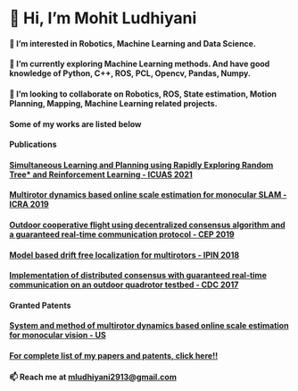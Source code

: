 # 👋 Hi, I’m Mohit Ludhiyani
#### 👀 I’m interested in Robotics, Machine Learning and Data Science.
#### 🌱 I’m currently exploring Machine Learning methods. And have good knowledge of Python, C++, ROS, PCL, Opencv, Pandas, Numpy.
#### 💞️ I’m looking to collaborate on Robotics, ROS, State estimation, Motion Planning, Mapping, Machine Learning related projects.
#### Some of my works are listed below
#### Publications
#### [Simultaneous Learning and Planning using Rapidly Exploring Random Tree* and Reinforcement Learning - ICUAS 2021](https://ieeexplore.ieee.org/abstract/document/9476861)
#### [Multirotor dynamics based online scale estimation for monocular SLAM - ICRA 2019](https://ieeexplore.ieee.org/abstract/document/8794372)
#### [Outdoor cooperative flight using decentralized consensus algorithm and a guaranteed real-time communication protocol - CEP 2019 ](https://www.sciencedirect.com/science/article/abs/pii/S0967066118303757)
#### [Model based drift free localization for multirotors - IPIN 2018](https://ieeexplore.ieee.org/abstract/document/8533699)
#### [Implementation of distributed consensus with guaranteed real-time communication on an outdoor quadrotor testbed - CDC 2017](https://scholar.google.co.in/citations?view_op=view_citation&hl=en&user=OLtpB0sAAAAJ&citation_for_view=OLtpB0sAAAAJ:u5HHmVD_uO8C)

#### Granted Patents
#### [System and method of multirotor dynamics based online scale estimation for monocular vision - US](https://patents.google.com/patent/US10748299B2/en)

#### [For complete list of my papers and patents, click here!!](https://scholar.google.co.in/citations?view_op=list_works&hl=en&hl=en&user=OLtpB0sAAAAJ)

#### 📫 Reach me at mludhiyani2913@gmail.com
<!---
mohit-ludhiyani/mohit-ludhiyani is a ✨ special ✨ repository because its `README.md` (this file) appears on your GitHub profile.
You can click the Preview link to take a look at your changes.
--->
